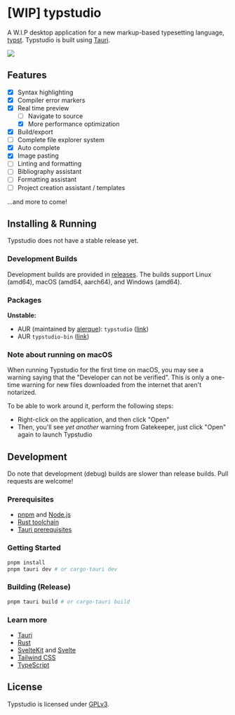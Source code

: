 # [WIP] typstudio

A W.I.P desktop application for a new markup-based typesetting language, [typst](https://github.com/typst/typst).
Typstudio is built using [Tauri](https://tauri.app/).

![](.github/assets/screenshot.png)

## Features

- [x] Syntax highlighting
- [x] Compiler error markers
- [x] Real time preview
    - [ ] Navigate to source
    - [x] More performance optimization
- [x] Build/export
- [ ] Complete file explorer system
- [x] Auto complete
- [x] Image pasting
- [ ] Linting and formatting
- [ ] Bibliography assistant
- [ ] Formatting assistant
- [ ] Project creation assistant / templates

...and more to come!

## Installing & Running

Typstudio does not have a stable release yet.

### Development Builds

Development builds are provided in [releases](https://github.com/Cubxity/typstudio/releases).
The builds support Linux (amd64), macOS (amd64, aarch64), and Windows (amd64).

### Packages

**Unstable:**

- AUR (maintained by [alerque](https://github.com/alerque)):
  `typstudio` ([link](https://aur.archlinux.org/packages/typstudio))
- AUR `typstudio-bin` ([link](https://aur.archlinux.org/packages/typstudio-bin))

### Note about running on macOS

When running Typstudio for the first time on macOS, you may see a warning saying that the "Developer can not be
verified". This is only a one-time warning for new files downloaded from the internet that aren't notarized.

To be able to work around it, perform the following steps:

- Right-click on the application, and then click "Open"
- Then, you'll see *yet another* warning from Gatekeeper, just click "Open" again to launch Typstudio

## Development

Do note that development (debug) builds are slower than release builds. Pull requests are welcome!

### Prerequisites

- [pnpm](https://pnpm.io/) and [Node.js](https://nodejs.org/en)
- [Rust toolchain](https://www.rust-lang.org/tools/install)
- [Tauri prerequisites](https://tauri.app/v1/guides/getting-started/prerequisites)

### Getting Started

```bash
pnpm install
pnpm tauri dev # or cargo-tauri dev
```

### Building (Release)

```bash
pnpm tauri build # or cargo-tauri build
```

### Learn more

- [Tauri](https://tauri.app/v1/guides/)
- [Rust](https://doc.rust-lang.org/book/)
- [SvelteKit](https://kit.svelte.dev/docs/introduction) and [Svelte](https://svelte.dev/docs)
- [Tailwind CSS](https://tailwindcss.com/docs)
- [TypeScript](https://www.typescriptlang.org/docs/)

## License

Typstudio is licensed under [GPLv3](COPYING).
